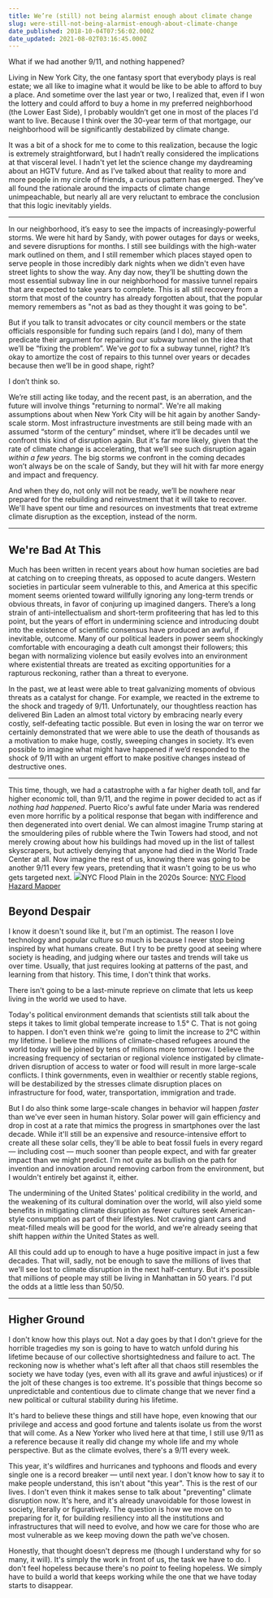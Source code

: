 ```yaml
---
title: We’re (still) not being alarmist enough about climate change
slug: were-still-not-being-alarmist-enough-about-climate-change
date_published: 2018-10-04T07:56:02.000Z
date_updated: 2021-08-02T03:16:45.000Z
---
```


What if we had another 9/11, and nothing happened?

Living in New York City, the one fantasy sport that everybody plays is real estate; we all like to imagine what it would be like to be able to afford to buy a place. And sometime over the last year or two, I realized that, even if I won the lottery and could afford to buy a home in my preferred neighborhood (the Lower East Side), I probably wouldn’t get one in most of the places I'd want to live. Because I think over the 30-year term of that mortgage, our neighborhood will be significantly destabilized by climate change.

It was a bit of a shock for me to come to this realization, because the logic is extremely straightforward, but I hadn’t really considered the implications at that visceral level. I hadn't yet let the science change my daydreaming about an HGTV future. And as I’ve talked about that reality to more and more people in my circle of friends, a curious pattern has emerged. They’ve all found the rationale around the impacts of climate change unimpeachable, but nearly all are very reluctant to embrace the conclusion that this logic inevitably yields.

---

In our neighborhood, it’s easy to see the impacts of increasingly-powerful storms. We were hit hard by Sandy, with power outages for days or weeks, and severe disruptions for months. I still see buildings with the high-water mark outlined on them, and I still remember which places stayed open to serve people in those incredibly dark nights when we didn't even have street lights to show the way. Any day now, they’ll be shutting down the most essential subway line in our neighborhood for massive tunnel repairs that are expected to take years to complete. This is all still recovery from a storm that most of the country has already forgotten about, that the popular memory remembers as "not as bad as they thought it was going to be".

But if you talk to transit advocates or city council members or the state officials responsible for funding such repairs (and I do), many of them predicate their argument for repairing our subway tunnel on the idea that we’ll be “fixing the problem”. We've *got* to fix a subway tunnel, right? It’s okay to amortize the cost of repairs to this tunnel over years or decades because then we’ll be in good shape, right?

I don’t think so.

We’re still acting like today, and the recent past, is an aberration, and the future will involve things "returning to normal". We're all making assumptions about when New York City will be hit again by another Sandy-scale storm. Most infrastructure investments are still being made with an assumed “storm of the century” mindset, where it’ll be decades until we confront this kind of disruption again. But it's far more likely, given that the rate of climate change is accelerating, that we’ll see such disruption again *within a few years*. The big storms we confront in the coming decades won’t always be on the scale of Sandy, but they will hit with far more energy and impact and frequency.

And when they do, not only will not be ready, we’ll be nowhere near prepared for the rebuilding and reinvestment that it will take to recover. We'll have spent our time and resources on investments that treat extreme climate disruption as the exception, instead of the norm.

---

## We're Bad At This

Much has been written in recent years about how human societies are bad at catching on to creeping threats, as opposed to acute dangers. Western societies in particular seem vulnerable to this, and America at this specific moment seems oriented toward willfully ignoring any long-term trends or obvious threats, in favor of conjuring up imagined dangers. There’s a long strain of anti-intellectualism and short-term profiteering that has led to this point, but the years of effort in undermining science and introducing doubt into the existence of scientific consensus have produced an awful, if inevitable, outcome. Many of our political leaders in power seem shockingly comfortable with encouraging a death cult amongst their followers; this began with normalizing violence but easily evolves into an environment where existential threats are treated as exciting opportunities for a rapturous reckoning, rather than a threat to everyone.

In the past, we at least were able to treat galvanizing moments of obvious threats as a catalyst for change. For example, we reacted in the extreme to the shock and tragedy of 9/11. Unfortunately, our thoughtless reaction has delivered Bin Laden an almost total victory by embracing nearly every costly, self-defeating tactic possible. But even in losing the war on terror we certainly demonstrated that we were able to use the death of thousands as a motivation to make huge, costly, sweeping changes in society. It’s even possible to imagine what might have happened if we’d responded to the shock of 9/11 with an urgent effort to make positive changes instead of destructive ones.

---

This time, though, we had a catastrophe with a far higher death toll, and far higher economic toll, than 9/11, and the regime in power decided to act as if *nothing had happened*. Puerto Rico's awful fate under Maria was rendered even more horrific by a political response that began with indifference and then degenerated into overt denial. We can almost imagine Trump staring at the smouldering piles of rubble where the Twin Towers had stood, and not merely crowing about how his buildings had moved up in the list of tallest skyscrapers, but actively denying that anyone had died in the World Trade Center at all. Now imagine the rest of us, knowing there was going to be another 9/11 every few years, pretending that it wasn't going to be us who gets targeted next.
![](__GHOST_URL__/content/images/2021/08/Screenshot-2018-10-04-00.27.49.png)NYC Flood Plain in the 2020s
Source: [NYC Flood Hazard Mapper](http://dcp.maps.arcgis.com/apps/webappviewer/index.html?id=1c37d271fba14163bbb520517153d6d5)

## Beyond Despair

I know it doesn't sound like it, but I'm an optimist. The reason I love technology and popular culture so much is because I never stop being inspired by what humans create. But I try to be pretty good at seeing where society is heading, and judging where our tastes and trends will take us over time. Usually, that just requires looking at patterns of the past, and learning from that history. This time, I don't think that works.

There isn't going to be a last-minute reprieve on climate that lets us keep living in the world we used to have.

Today's political environment demands that scientists still talk about the steps it takes to limit global temperate increase to 1.5° C. That is not going to happen. I don't even think we're  going to limit the increase to 2°C within my lifetime. I believe the millions of climate-chased refugees around the world today will be joined by tens of millions more tomorrow. I believe the increasing frequency of sectarian or regional violence instigated by climate-driven disruption of access to water or food will result in more large-scale conflicts. I think governments, even in wealthier or recently stable regions, will be destabilized by the stresses climate disruption places on infrastructure for food, water, transportation, immigration and trade.

But I do also think some large-scale changes in behavior wil happen *faster* than we've ever seen in human history. Solar power will gain efficiency and drop in cost at a rate that mimics the progress in smartphones over the last decade. While it'll still be an expensive and resource-intensive effort to create all these solar cells, they'll be able to beat fossil fuels in every regard — including cost — much sooner than people expect, and with far greater impact than we might predict. I'm not *quite* as bullish on the path for invention and innovation around removing carbon from the environment, but I wouldn't entirely bet against it, either.

The undermining of the United States' political credibility in the world, and the weakening of its cultural domination over the world, will also yield some benefits in mitigating climate disruption as fewer cultures seek American-style consumption as part of their lifestyles. Not craving giant cars and meat-filled meals will be good for the world, and we're already seeing that shift happen *within* the United States as well.

All this could add up to enough to have a huge positive impact in just a few decades. That will, sadly, not be enough to save the millions of lives that we'll see lost to climate disruption in the next half-century. But it's possible that millions of people may still be living in Manhattan in 50 years. I'd put the odds at a little less than 50/50.

---

## Higher Ground

I don't know how this plays out. Not a day goes by that I don't grieve for the horrible tragedies my son is going to have to watch unfold during his lifetime because of our collective shortsightedness and failure to act. The reckoning now is whether what's left after all that chaos still resembles the society we have today (yes, even with all its grave and awful injustices) or if the jolt of these changes is too extreme. It's possible that things become so unpredictable and contentious due to climate change that we never find a new political or cultural stability during his lifetime.

It's hard to believe these things and still have hope, even knowing that our privilege and access and good fortune and talents isolate us from the worst that will come. As a New Yorker who lived here at that time, I still use 9/11 as a reference because it really did change my whole life and my whole perspective. But as the climate evolves, there's a 9/11 every week.

This year, it's wildfires and hurricanes and typhoons and floods and every single one is a record breaker — until next year. I don't know how to say it to make people understand, this isn't about "this year". This is the rest of our lives. I don't even think it makes sense to talk about "preventing" climate disruption now. It's here, and it's already unavoidable for those lowest in society, literally or figuratively. The question is how we move on to preparing for it, for building resiliency into all the institutions and infrastructures that will need to evolve, and how we care for those who are most vulnerable as we keep moving down the path we've chosen.

Honestly, that thought doesn't depress me (though I understand why for so many, it will). It's simply the work in front of us, the task we have to do. I don't feel hopeless because there's no *point* to feeling hopeless. We simply have to build a world that keeps working while the one that we have today starts to disappear.

